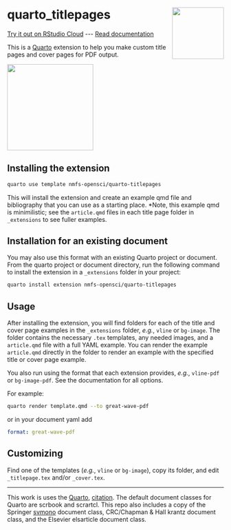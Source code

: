 # quarto_titlepages <a href="https://github.com/nmfs-opensci/quarto_titlepages"><img src="https://github.com/nmfs-opensci.png" align="right" width="120"/></a>

[Try it out on RStudio Cloud](https://rstudio.cloud/content/4370280) --- [Read documentation](https://nmfs-opensci.github.io/quarto_titlepages/)

This is a [Quarto](https://quarto.org/) extension to help you make custom title pages and cover pages for PDF output.

<a href="img/bg-image.png"><img src="img/bg-image.png" width="200"/></a>

## Installing the extension

```bash
quarto use template nmfs-opensci/quarto-titlepages
```

This will install the extension and create an example qmd file and bibliography that you can use as a starting place.
*Note, this example qmd is minimilistic; see the `article.qmd` files in each title page folder in `_extensions` to see fuller examples.

## Installation for an existing document

You may also use this format with an existing Quarto project or document.
From the quarto project or document directory, run the following command to install the extension in a `_extensions` folder in your project:

```bash
quarto install extension nmfs-opensci/quarto-titlepages
```

## Usage

After installing the extension, you will find folders for each of the title and cover page examples in the `_extensions` folder, *e.g.*, `vline` or `bg-image`.
The folder contains the necessary `.tex` templates, any needed images, and a `article.qmd` file with a full YAML example.
You can render the example `article.qmd` directly in the folder to render an example with the specified title or cover page example.

You also run using the format that each extension provides, *e.g.*, `vline-pdf` or `bg-image-pdf`.
See the documentation for all options.

For example:

```bash
quarto render template.qmd --to great-wave-pdf
```

or in your document yaml add

```yaml
format: great-wave-pdf
```

## Customizing

Find one of the templates (*e.g.*, `vline` or `bg-image`), copy its folder, and edit `_titlepage.tex` and/or `_cover.tex`.

------

This work is uses the [Quarto](https://quarto.org/), [citation](https://github.com/quarto-dev/quarto-cli/blob/main/CITATION.cff).
The default document classes for Quarto are scrbook and scrartcl.
This repo also includes a copy of the Springer [svmono](https://www.springernature.com/gp/authors/campaigns/latex-author-support) document class, CRC/Chapman & Hall krantz document class, and the Elsevier elsarticle document class.
